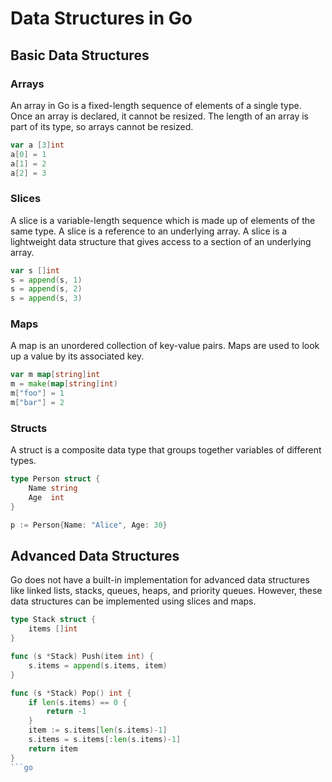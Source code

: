 # Data Structures in Go

## Basic Data Structures

### Arrays

An array in Go is a fixed-length sequence of elements of a single type. Once an array is declared, it cannot be resized. The length of an array is part of its type, so arrays cannot be resized. 

```go
var a [3]int
a[0] = 1
a[1] = 2
a[2] = 3
```

### Slices

A slice is a variable-length sequence which is made up of elements of the same type. A slice is a reference to an underlying array. A slice is a lightweight data structure that gives access to a section of an underlying array. 

```go
var s []int
s = append(s, 1)
s = append(s, 2)
s = append(s, 3)
```

### Maps

A map is an unordered collection of key-value pairs. Maps are used to look up a value by its associated key. 

```go
var m map[string]int
m = make(map[string]int)
m["foo"] = 1
m["bar"] = 2
```

### Structs

A struct is a composite data type that groups together variables of different types. 

```go
type Person struct {
    Name string
    Age  int
}

p := Person{Name: "Alice", Age: 30}
```

## Advanced Data Structures

Go does not have a built-in implementation for advanced data structures like linked lists, stacks, queues, heaps, and priority queues. However, these data structures can be implemented using slices and maps. 

```go
type Stack struct {
    items []int
}

func (s *Stack) Push(item int) {
    s.items = append(s.items, item)
}

func (s *Stack) Pop() int {
    if len(s.items) == 0 {
        return -1
    }
    item := s.items[len(s.items)-1]
    s.items = s.items[:len(s.items)-1]
    return item
}
```go
